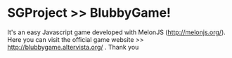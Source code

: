 SGProject  >> BlubbyGame!
=========
  It's an easy Javascript game developed with MelonJS (http://melonjs.org/). 
  Here you can visit the official game website >> http://blubbygame.altervista.org/ .
  Thank you

